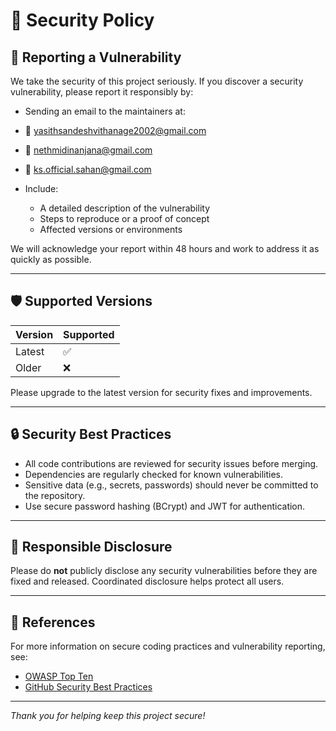 # 🔐 Security Policy

## 📢 Reporting a Vulnerability

We take the security of this project seriously. If you discover a security vulnerability, please report it responsibly by:

- Sending an email to the maintainers at:  
- 📧 yasithsandeshvithanage2002@gmail.com
- 📧 nethmidinanjana@gmail.com  
- 📧 ks.official.sahan@gmail.com

- Include:  
  - A detailed description of the vulnerability  
  - Steps to reproduce or a proof of concept  
  - Affected versions or environments

We will acknowledge your report within 48 hours and work to address it as quickly as possible.

---

## 🛡️ Supported Versions

| Version | Supported |
|---------|-----------|
| Latest  | ✅         |
| Older   | ❌         |

Please upgrade to the latest version for security fixes and improvements.

---

## 🔒 Security Best Practices

- All code contributions are reviewed for security issues before merging.  
- Dependencies are regularly checked for known vulnerabilities.  
- Sensitive data (e.g., secrets, passwords) should never be committed to the repository.  
- Use secure password hashing (BCrypt) and JWT for authentication.

---

## 🚫 Responsible Disclosure

Please do **not** publicly disclose any security vulnerabilities before they are fixed and released. Coordinated disclosure helps protect all users.

---

## 📄 References

For more information on secure coding practices and vulnerability reporting, see:

- [OWASP Top Ten](https://owasp.org/www-project-top-ten/)
- [GitHub Security Best Practices](https://docs.github.com/en/code-security)

---

*Thank you for helping keep this project secure!*
